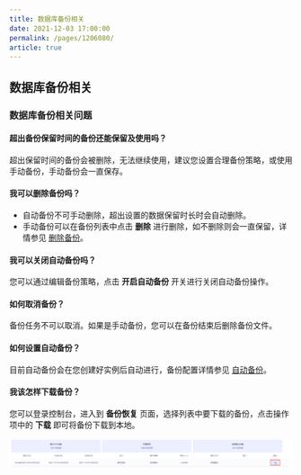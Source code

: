 ```yaml
---
title: 数据库备份相关
date: 2021-12-03 17:00:00
permalink: /pages/1206080/
article: true
---
```


## 数据库备份相关

### 数据库备份相关问题

#### 超出备份保留时间的备份还能保留及使用吗？

超出保留时间的备份会被删除，无法继续使用，建议您设置合理备份策略，或使用手动备份，手动备份会一直保存。

#### 我可以删除备份吗？

- 自动备份不可手动删除，超出设置的数据保留时长时会自动删除。
- 手动备份可以在备份列表中点击 **删除** 进行删除，如不删除则会一直保留，详情参见 [删除备份](./../04.操作指南/07.备份恢复/02.删除备份.md)。

#### 我可以关闭自动备份吗？

您可以通过编辑备份策略，点击 **开启自动备份** 开关进行关闭自动备份操作。

#### 如何取消备份？

备份任务不可以取消。如果是手动备份，您可以在备份结束后删除备份文件。

#### 如何设置自动备份？

目前自动备份会在您创建好实例后自动进行，备份配置详情参见 [自动备份](./../04.操作指南/07.备份恢复/00.备份数据库.md#自动备份)。

#### 我该怎样下载备份？

您可以登录控制台，进入到 **备份恢复** 页面，选择列表中要下载的备份，点击操作项中的 **下载** 即可将备份下载到本地。

![bak_download](./../pic/bak_download.png)

